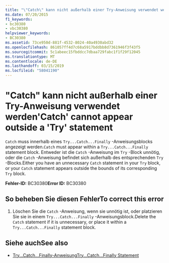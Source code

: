 ```yaml
---
title: "\"Catch\" kann nicht außerhalb einer Try-Anweisung verwendet werden"
ms.date: 07/20/2015
f1_keywords:
- bc30380
- vbc30380
helpviewer_keywords:
- BC30380
ms.assetid: 73ce950d-881f-4532-8024-40a4930abd32
ms.openlocfilehash: 861057ff4d7c68a5917bddbb8d7361946f3f43f5
ms.sourcegitcommit: 5c1abeec15fbddcc7dbaa729fabc1f1f29f12045
ms.translationtype: MT
ms.contentlocale: de-DE
ms.lasthandoff: 03/15/2019
ms.locfileid: "58041190"
---
```

# <a name="catch-cannot-appear-outside-a-try-statement"></a><span data-ttu-id="0867e-102">"Catch" kann nicht außerhalb einer Try-Anweisung verwendet werden</span><span class="sxs-lookup"><span data-stu-id="0867e-102">'Catch' cannot appear outside a 'Try' statement</span></span>
<span data-ttu-id="0867e-103">`Catch` muss innerhalb eines `Try...Catch...Finally` -Anweisungsblocks angezeigt werden.</span><span class="sxs-lookup"><span data-stu-id="0867e-103">`Catch` must appear within a `Try...Catch...Finally` statement block.</span></span> <span data-ttu-id="0867e-104">Entweder ist die `Catch` -Anweisung im `Try` -Block unnötig, oder die `Catch` -Anweisung befindet sich außerhalb des entsprechenden `Try` -Blocks.</span><span class="sxs-lookup"><span data-stu-id="0867e-104">Either you have an unnecessary `Catch` statement in your `Try` block, or your `Catch` statement appears outside the bounds of its corresponding `Try` block.</span></span>  
  
 <span data-ttu-id="0867e-105">**Fehler-ID:** BC30380</span><span class="sxs-lookup"><span data-stu-id="0867e-105">**Error ID:** BC30380</span></span>  
  
## <a name="to-correct-this-error"></a><span data-ttu-id="0867e-106">So beheben Sie diesen Fehler</span><span class="sxs-lookup"><span data-stu-id="0867e-106">To correct this error</span></span>  
  
1.  <span data-ttu-id="0867e-107">Löschen Sie die `Catch` -Anweisung, wenn sie unnötig ist, oder platzieren Sie sie in einem `Try...Catch...Finally` -Anweisungsblock.</span><span class="sxs-lookup"><span data-stu-id="0867e-107">Delete the `Catch` statement if it is unnecessary, or place it within a `Try...Catch...Finally` statement block.</span></span>  
  
## <a name="see-also"></a><span data-ttu-id="0867e-108">Siehe auch</span><span class="sxs-lookup"><span data-stu-id="0867e-108">See also</span></span>

- [<span data-ttu-id="0867e-109">Try...Catch...Finally-Anweisung</span><span class="sxs-lookup"><span data-stu-id="0867e-109">Try...Catch...Finally Statement</span></span>](../../visual-basic/language-reference/statements/try-catch-finally-statement.md)
